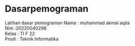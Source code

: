 # Dasarpemograman
Latihan dasar pemograman
Nama : muhammad akmal aqila <br/>
Nim :20220040298 <br/>
Kelas : TI F 22 <br/>
Prodi : Teknik Informatika

